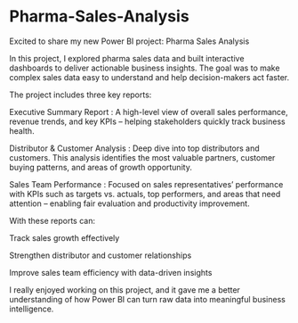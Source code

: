 # Pharma-Sales-Analysis
Excited to share my new Power BI project: Pharma Sales Analysis

In this project, I explored pharma sales data and built interactive dashboards to deliver actionable business insights. The goal was to make complex sales data easy to understand and help decision-makers act faster.

The project includes three key reports:

Executive Summary Report :
A high-level view of overall sales performance, revenue trends, and key KPIs – helping stakeholders quickly track business health.

Distributor & Customer Analysis :
Deep dive into top distributors and customers. This analysis identifies the most valuable partners, customer buying patterns, and areas of growth opportunity.

Sales Team Performance :
Focused on sales representatives’ performance with KPIs such as targets vs. actuals, top performers, and areas that need attention – enabling fair evaluation and productivity improvement.

With these reports can:

Track sales growth effectively

Strengthen distributor and customer relationships

Improve sales team efficiency with data-driven insights

I really enjoyed working on this project, and it gave me a better understanding of how Power BI can turn raw data into meaningful business intelligence.
